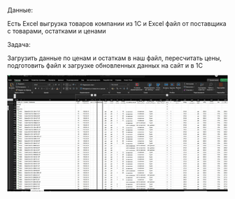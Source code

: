 Данные:

Есть Excel выгрузка товаров компании из 1С и Excel файл от поставщика с товарами, остатками и ценами

Задача:

Загрузить данные по ценам и остаткам в наш файл, пересчитать цены, подготовить файл к загрузке обновленных данных на сайт и в 1С

![](/2_ad_hoc/VBA_vendor_price_and_stock_import_and_recount/vendor_price_and_stock_import_and_recount.jpg?raw=true "")
